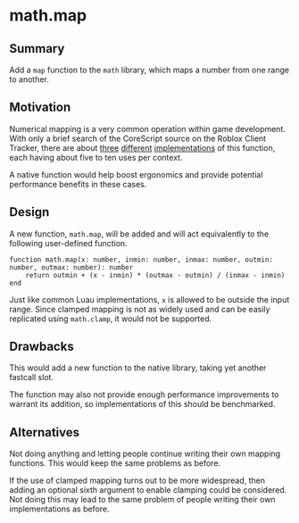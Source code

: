 
# math.map

## Summary

Add a `map` function to the `math` library, which maps a number from one range to another.

## Motivation

Numerical mapping is a very common operation within game development. With only a brief search of the CoreScript source on the Roblox Client Tracker, there are about [three](https://github.com/MaximumADHD/Roblox-Client-Tracker/blob/9add9114d12e24cf08fa5680dbc95ace2af5c981/scripts/CoreScripts/Modules/PlayerList/Components/PresentationMobile/PlayerListApp.lua#L51) [different](https://github.com/MaximumADHD/Roblox-Client-Tracker/blob/9add9114d12e24cf08fa5680dbc95ace2af5c981/scripts/PlayerScripts/StarterPlayerScriptsCommon/RbxCharacterSounds.lua#L55) [implementations](https://github.com/MaximumADHD/Roblox-Client-Tracker/blob/9add9114d12e24cf08fa5680dbc95ace2af5c981/scripts/PlayerScripts/StarterPlayerScripts/PlayerModule.module/CameraModule/CameraUtils.lua#L53) of this function, each having about five to ten uses per context.

A native function would help boost ergonomics and provide potential performance benefits in these cases.

## Design

A new function, `math.map`, will be added and will act equivalently to the following user-defined function.

```luau
function math.map(x: number, inmin: number, inmax: number, outmin: number, outmax: number): number
	return outmin + (x - inmin) * (outmax - outmin) / (inmax - inmin)
end
```

Just like common Luau implementations, `x` is allowed to be outside the input range. Since clamped mapping is not as widely used and can be easily replicated using `math.clamp`, it would not be supported.

## Drawbacks

This would add a new function to the native library, taking yet another fastcall slot.

The function may also not provide enough performance improvements to warrant its addition, so implementations of this should be benchmarked.

## Alternatives

Not doing anything and letting people continue writing their own mapping functions. This would keep the same problems as before.

If the use of clamped mapping turns out to be more widespread, then adding an optional sixth argument to enable clamping could be considered. Not doing this may lead to the same problem of people writing their own implementations as before.
